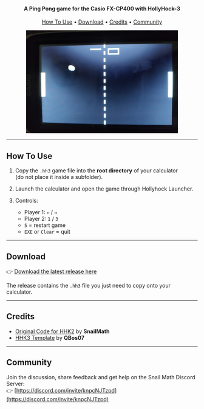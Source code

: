 <h4 align="center">A Ping Pong game for the Casio FX-CP400 with HollyHock-3</h4>

<p align="center">
  <a href="#how-to-use">How To Use</a> •
  <a href="#download">Download</a> •
  <a href="#credits">Credits</a> •
  <a href="#community">Community</a>
</p>

<p align="center">
  <img src="https://raw.githubusercontent.com/PyCSharp/CPPong-For-HHK3/refs/heads/main/image.jpg" alt="CPPong Screenshot](https://raw.githubusercontent.com/PyCSharp/CPPong-For-HHK3/refs/heads/main/image.jpg?token=GHSAT0AAAAAADKMP6VBOJIQTUUZXO77MSRG2GAHDTA" width="400"/>
</p>

---

## How To Use

1. Copy the `.hh3` game file into the **root directory** of your calculator  
   (do not place it inside a subfolder).  

2. Launch the calculator and open the game through Hollyhock Launcher.  

3. Controls:  
   - Player 1: `←` / `→`  
   - Player 2: `1` / `3`  
   - `5` = restart game  
   - `EXE` or `Clear` = quit  

---

## Download

👉 [Download the latest release here](https://github.com/PyCSharp/CPPong-For-HHK3/releases)  

The release contains the `.hh3` file you just need to copy onto your calculator.  

---

## Credits

- [Original Code for HHK2](https://github.com/SnailMath/CPpong) by **SnailMath**
- [HHK3 Template](https://github.com/QBos07/HHK3template) by **QBos07**

---

## Community

Join the discussion, share feedback and get help on the Snail Math Discord Server:  
👉 [https://discord.com/invite/knpcNJTzpd](https://discord.com/invite/knpcNJTzpd)
